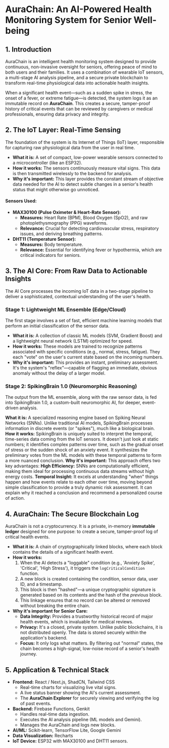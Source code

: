 # AuraChain: An AI-Powered Health Monitoring System for Senior Well-being

## 1. Introduction

AuraChain is an intelligent health monitoring system designed to provide continuous, non-invasive oversight for seniors, offering peace of mind to both users and their families. It uses a combination of wearable IoT sensors, a multi-stage AI analysis pipeline, and a secure private blockchain to transform real-time physiological data into actionable health insights.

When a significant health event—such as a sudden spike in stress, the onset of a fever, or extreme fatigue—is detected, the system logs it as an immutable record on **AuraChain**. This creates a secure, tamper-proof history of critical events that can be reviewed by caregivers or medical professionals, ensuring data privacy and integrity.

## 2. The IoT Layer: Real-Time Sensing

The foundation of the system is its Internet of Things (IoT) layer, responsible for capturing raw physiological data from the user in real time.

-   **What it is:** A set of compact, low-power wearable sensors connected to a microcontroller (like an ESP32).
-   **How it works:** The sensors continuously measure vital signs. This data is then transmitted wirelessly to the backend for analysis.
-   **Why it's important:** This layer provides the constant stream of objective data needed for the AI to detect subtle changes in a senior's health status that might otherwise go unnoticed.

#### Sensors Used:

-   **MAX30100 (Pulse Oximeter & Heart-Rate Sensor):**
    -   **Measures:** Heart Rate (BPM), Blood Oxygen (SpO2), and raw photoplethysmography (PPG) waveforms.
    -   **Relevance:** Crucial for detecting cardiovascular stress, respiratory issues, and deriving breathing patterns.
-   **DHT11 (Temperature Sensor):**
    -   **Measures:** Body temperature.
    -   **Relevance:** Essential for identifying fever or hypothermia, which are critical indicators for seniors.

## 3. The AI Core: From Raw Data to Actionable Insights

The AI Core processes the incoming IoT data in a two-stage pipeline to deliver a sophisticated, contextual understanding of the user's health.

### Stage 1: Lightweight ML Ensemble (Edge/Cloud)

The first stage involves a set of fast, efficient machine learning models that perform an initial classification of the sensor data.

-   **What it is:** A collection of classic ML models (SVM, Gradient Boost) and a lightweight neural network (LSTM) optimized for speed.
-   **How it works:** These models are trained to recognize patterns associated with specific conditions (e.g., normal, stress, fatigue). They each "vote" on the user's current state based on the incoming numbers.
-   **Why it's important:** This provides an instant, preliminary assessment. It's the system's "reflex"—capable of flagging an immediate, obvious anomaly without the delay of a larger model.

### Stage 2: SpikingBrain 1.0 (Neuromorphic Reasoning)

The output from the ML ensemble, along with the raw sensor data, is fed into SpikingBrain 1.0, a custom-built neuromorphic AI, for deeper, event-driven analysis.

**What it is:** A specialized reasoning engine based on Spiking Neural Networks (SNNs). Unlike traditional AI models, SpikingBrain processes information in discrete events (or "spikes"), much like a biological brain.
**How it works:** SpikingBrain is uniquely suited to interpret the temporal, time-series data coming from the IoT sensors. It doesn't just look at static numbers; it identifies complex patterns over time, such as the gradual onset of stress or the sudden shock of an anxiety event. It synthesizes the preliminary votes from the ML models with these temporal patterns to form a more nuanced conclusion.
**Why it's important:** This approach offers two key advantages:
**High Efficiency:** SNNs are computationally efficient, making them ideal for processing continuous data streams without high energy costs.
**Temporal Insight:** It excels at understanding "when" things happen and how events relate to each other over time, moving beyond simple classification to provide a truly dynamic risk assessment. It can explain why it reached a conclusion and recommend a personalized course of action.

## 4. AuraChain: The Secure Blockchain Log

AuraChain is not a cryptocurrency. It is a private, in-memory **immutable ledger** designed for one purpose: to create a secure, tamper-proof log of critical health events.

-   **What it is:** A chain of cryptographically linked blocks, where each block contains the details of a significant health event.
-   **How it works:**
    1.  When the AI detects a "loggable" condition (e.g., 'Anxiety Spike', 'Critical', 'High Stress'), it triggers the `logCriticalCondition` function.
    2.  A new block is created containing the condition, sensor data, user ID, and a timestamp.
    3.  This block is then "hashed"—a unique cryptographic signature is generated based on its contents and the hash of the *previous* block.
    4.  This linkage ensures that no record can be altered or removed without breaking the entire chain.
-   **Why it's important for Senior Care:**
    -   **Data Integrity:** Provides a trustworthy historical record of major health events, which is invaluable for medical reviews.
    -   **Privacy:** It's a closed, private system. Unlike public blockchains, it is not distributed openly. The data is stored securely within the application's backend.
    -   **Focus:** It only logs what matters. By filtering out "normal" states, the chain becomes a high-signal, low-noise record of a senior's health journey.

## 5. Application & Technical Stack

-   **Frontend:** React / Next.js, ShadCN, Tailwind CSS
    -   Real-time charts for visualizing live vital signs.
    -   A live status banner showing the AI's current assessment.
    -   The **AuraChain Explorer** for securely viewing and verifying the log of past events.
-   **Backend:** Firebase Functions, Genkit
    -   Handles real-time data ingestion.
    -   Executes the AI analysis pipeline (ML models and Gemini).
    -   Manages the AuraChain and logs new blocks.
-   **AI/ML:** Scikit-learn, TensorFlow Lite, Google Gemini
-   **Data Visualization:** Recharts
-   **IoT Device:** ESP32 with MAX30100 and DHT11 sensors.
